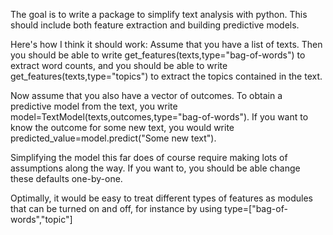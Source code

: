 The goal is to write a package to simplify text analysis with python. 
This should include both feature extraction and building predictive models.

Here's how I think it should work: Assume that you have a list of texts. Then you should be 
able to write get_features(texts,type="bag-of-words") to extract word counts, and you should be able
to write get_features(texts,type="topics") to extract the topics contained in the text.

Now assume that you also have a vector of outcomes. To obtain a predictive 
model from the text, you write model=TextModel(texts,outcomes,type="bag-of-words").
If you want to know the outcome for some new text, you would write
predicted_value=model.predict("Some new text").

Simplifying the model this far does of course require making lots of assumptions
along the way. If you want to, you should be able change these defaults one-by-one.

Optimally, it would be easy to treat different types of features as 
modules that can be turned on and off, for instance by using type=["bag-of-words","topic"]